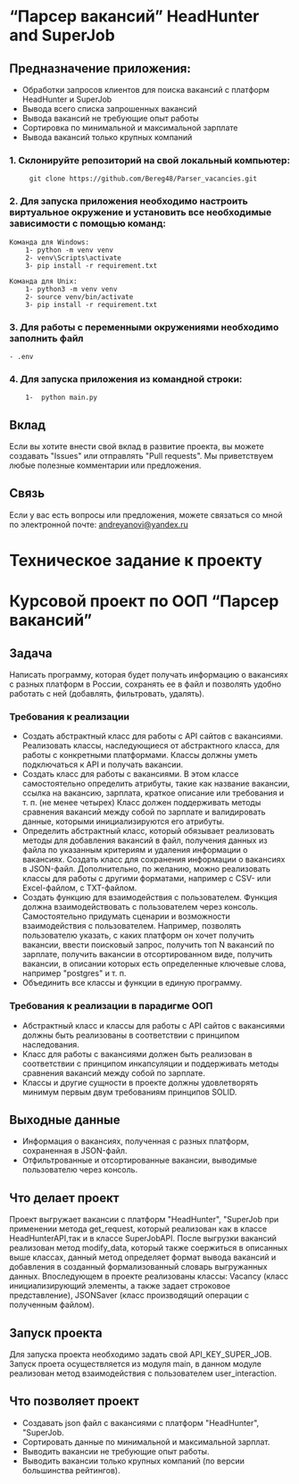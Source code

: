 # “Парсер вакансий” HeadHunter and SuperJob

## Предназначение приложения:
- Обработки запросов клиентов для поиска вакансий с платформ  HeadHunter и SuperJob
- Вывода всего списка запрошенных вакансий
- Вывода вакансий не требующие опыт работы
- Сортировка по минимальной и максимальной зарплате
- Вывода вакансий только крупных компаний

### 1. Склонируйте репозиторий на свой локальный компьютер:
         git clone https://github.com/Bereg48/Parser_vacancies.git

### 2. Для запуска приложения необходимо настроить виртуальное окружение и установить все необходимые зависимости с помощью команд:
    Команда для Windows:
        1- python -m venv venv
        2- venv\Scripts\activate
        3- pip install -r requirement.txt

    Команда для Unix:
        1- python3 -m venv venv
        2- source venv/bin/activate 
        3- pip install -r requirement.txt


### 3. Для работы с переменными окружениями необходимо заполнить файл
    - .env

### 4. Для запуска приложения из командной строки:
        1-  python main.py

## Вклад

Если вы хотите внести свой вклад в развитие проекта, вы можете создавать "Issues" или отправлять "Pull requests". Мы приветствуем любые полезные комментарии или предложения.

## Связь

Если у вас есть вопросы или предложения, можете связаться со мной по электронной почте: andreyanovi@yandex.ru


# Техническое задание к проекту

# Курсовой проект по ООП “Парсер вакансий”

## Задача

Написать программу, которая будет получать информацию о вакансиях с разных платформ в России, сохранять ее в файл и позволять удобно работать с ней (добавлять, фильтровать, удалять).

### Требования к реализации

- Создать абстрактный класс для работы с API сайтов с вакансиями. Реализовать классы, наследующиеся от абстрактного класса, для работы с конкретными платформами. Классы должны уметь подключаться к API и получать вакансии.
- Создать класс для работы с вакансиями. В этом классе самостоятельно определить атрибуты, такие как название вакансии, ссылка на вакансию, зарплата, краткое описание или требования и т. п. (не менее четырех) Класс должен поддерживать методы сравнения вакансий между собой по зарплате и валидировать данные, которыми инициализируются его атрибуты.
- Определить абстрактный класс, который обязывает реализовать методы для добавления вакансий в файл, получения данных из файла по указанным критериям и удаления информации о вакансиях. Создать класс для сохранения информации о вакансиях в JSON-файл. Дополнительно, по желанию, можно реализовать классы для работы с другими форматами, например с CSV- или Excel-файлом, с TXT-файлом.
- Создать функцию для взаимодействия с пользователем. Функция должна взаимодействовать с пользователем через консоль. Самостоятельно придумать сценарии и возможности взаимодействия с пользователем. Например, позволять пользователю указать, с каких платформ он хочет получить вакансии, ввести поисковый запрос, получить топ N вакансий по зарплате, получить вакансии в отсортированном виде, получить вакансии, в описании которых есть определенные ключевые слова, например "postgres" и т. п.
- Объединить все классы и функции в единую программу.

### Требования к реализации в парадигме ООП 

- Абстрактный класс и классы для работы с API сайтов с вакансиями должны быть реализованы в соответствии с принципом наследования.
- Класс для работы с вакансиями должен быть реализован в соответствии с принципом инкапсуляции и поддерживать методы сравнения вакансий между собой по зарплате.
- Классы и другие сущности в проекте должны удовлетворять минимум первым двум требованиям принципов SOLID.

## Выходные данные

- Информация о вакансиях, полученная с разных платформ, сохраненная в JSON-файл.
- Отфильтрованные и отсортированные вакансии, выводимые пользователю через консоль.
## Что делает проект
Проект выгружает вакансии с платформ "HeadHunter", "SuperJob при применении метода get_request, который реализован как в классе HeadHunterAPI,так и в классе SuperJobAPI.
После выгрузки вакансий реализован метод modify_data, который также соержиться в описанных выше классах, данный метод определяет формат вывода вакансий и добавления в созданный формализованный словарь выгружанных данных.
Впоследующем в проекте реализованы классы: Vacancy (класс инициализирующий элементы, а также задает строковое представление), JSONSaver (класс производящий операции с полученным файлом).
## Запуск проекта 
Для запуска проекта необходимо задать свой API_KEY_SUPER_JOB.
Запуск проета осуществляется из модуля main, в данном модуле реализован метод взаимодействия с пользователем user_interaction.
## Что позволяет проект
- Создавать json файл с вакансиями с платформ "HeadHunter", "SuperJob.
- Сортировать данные по минимальной и максимальной зарплат.
- Выводить вакансии не требующие опыт работы.
- Выводить вакансии только крупных компаний (по версии большинства рейтингов). 

